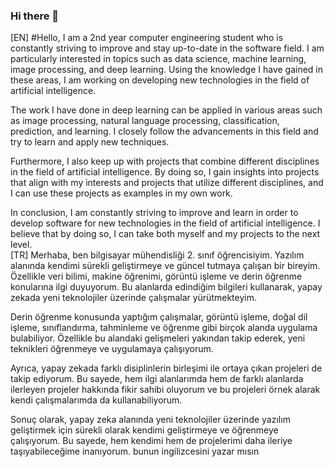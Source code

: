 ### Hi there 👋
[EN]
#Hello, 
I am a 2nd year computer engineering student who is constantly striving to improve and stay up-to-date in the software field. I am particularly interested in topics such as data science, machine learning, image processing, and deep learning. Using the knowledge I have gained in these areas, I am working on developing new technologies in the field of artificial intelligence.

The work I have done in deep learning can be applied in various areas such as image processing, natural language processing, classification, prediction, and learning. I closely follow the advancements in this field and try to learn and apply new techniques.

Furthermore, I also keep up with projects that combine different disciplines in the field of artificial intelligence. By doing so, I gain insights into projects that align with my interests and projects that utilize different disciplines, and I can use these projects as examples in my own work.

In conclusion, I am constantly striving to improve and learn in order to develop software for new technologies in the field of artificial intelligence. I believe that by doing so, I can take both myself and my projects to the next level.
<br>
[TR]
Merhaba, ben  bilgisayar mühendisliği 2. sınıf öğrencisiyim. Yazılım alanında kendimi sürekli geliştirmeye ve güncel tutmaya çalışan bir bireyim. Özellikle veri bilimi, makine öğrenimi, görüntü işleme ve derin öğrenme konularına ilgi duyuyorum. Bu alanlarda edindiğim bilgileri kullanarak, yapay zekada yeni teknolojiler üzerinde çalışmalar yürütmekteyim.

Derin öğrenme konusunda yaptığım çalışmalar, görüntü işleme, doğal dil işleme, sınıflandırma, tahminleme ve öğrenme gibi birçok alanda uygulama bulabiliyor. Özellikle bu alandaki gelişmeleri yakından takip ederek, yeni teknikleri öğrenmeye ve uygulamaya çalışıyorum.

Ayrıca, yapay zekada farklı disiplinlerin birleşimi ile ortaya çıkan projeleri de takip ediyorum. Bu sayede, hem ilgi alanlarımda hem de farklı alanlarda ilerleyen projeler hakkında fikir sahibi oluyorum ve bu projeleri örnek alarak kendi çalışmalarımda da kullanabiliyorum.

Sonuç olarak, yapay zeka alanında yeni teknolojiler üzerinde yazılım geliştirmek için sürekli olarak kendimi geliştirmeye ve öğrenmeye çalışıyorum. Bu sayede, hem kendimi hem de projelerimi daha ileriye taşıyabileceğime inanıyorum. bunun ingilizcesini yazar mısın
<!--
**sumeyyerginoz/sumeyyerginoz** is a ✨ _special_ ✨ repository because its `README.md` (this file) appears on your GitHub profile.

Here are some ideas to get you started:

- 🔭 I’m currently working on ...
- 🌱 I’m currently learning ...
- 👯 I’m looking to collaborate on ...
- 🤔 I’m looking for help with ...
- 💬 Ask me about ...
- 📫 How to reach me: ...
- 😄 Pronouns: ...
- ⚡ Fun fact: ...
-->

